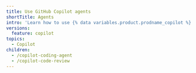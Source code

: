 ```yaml
---
title: Use GitHub Copilot agents
shortTitle: Agents
intro: 'Learn how to use {% data variables.product.prodname_copilot %} agents.'
versions:
  feature: copilot
topics:
  - Copilot
children:
  - /copilot-coding-agent
  - /copilot-code-review
---
```


